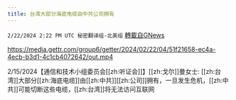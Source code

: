 ```yaml
---
title: 台湾大部分海底电缆由中共公司拥有
---
```

`2/22/2024 2:22 PM UTC 秘密翻译组-北美组` [轉載自GNews](https://gnews.org/articles/2332500)


https://media.gettr.com/group6/getter/2024/02/22/04/51f21658-ec4a-4ecb-b3d1-4c1cb4072642/out.mp4

2/15/2024【通信和技术小组委员会[[zh:听证会]]】[[zh:戈尔]]曼女士: [[zh:台湾]]大部分[[zh:海底电缆]]由[[zh:中共]][[zh:公司]]拥有，一旦发生危机，[[zh:中共]]可能切断这些电缆，[[zh:台湾]]将无法访问互联网
